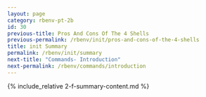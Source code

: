 ```yaml
---
layout: page
category: rbenv-pt-2b
id: 30
previous-title: Pros And Cons Of The 4 Shells
previous-permalink: /rbenv/init/pros-and-cons-of-the-4-shells
title: init Summary
permalink: /rbenv/init/summary
next-title: "Commands- Introduction"
next-permalink: /rbenv/commands/introduction
---
```


{% include_relative 2-f-summary-content.md %}
